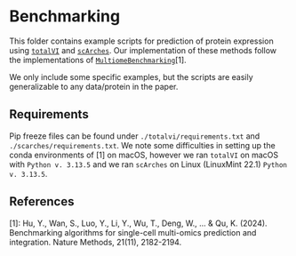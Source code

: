 # Benchmarking

This folder contains example scripts for prediction of protein expression using [`totalVI`](https://docs.scvi-tools.org/en/1.3.2/user_guide/models/totalvi.html) and [`scArches`](https://docs.scarches.org/en/latest/#). Our implementation of these methods follow the implementations of [`MultiomeBenchmarking`](https://github.com/QuKunLab/MultiomeBenchmarking)[1].

We only include some specific examples, but the scripts are easily generalizable to any data/protein in the paper.

## Requirements
Pip freeze files can be found under `./totalvi/requirements.txt` and `./scarches/requirements.txt`. We note some difficulties in setting up the conda environments of [1] on macOS, however we ran `totalVI` on macOS with `Python v. 3.13.5` and we ran `scArches` on Linux (LinuxMint 22.1) `Python v. 3.13.5`. 

## References
[1]: Hu, Y., Wan, S., Luo, Y., Li, Y., Wu, T., Deng, W., ... & Qu, K. (2024). Benchmarking algorithms for single-cell multi-omics prediction and integration. Nature Methods, 21(11), 2182-2194.